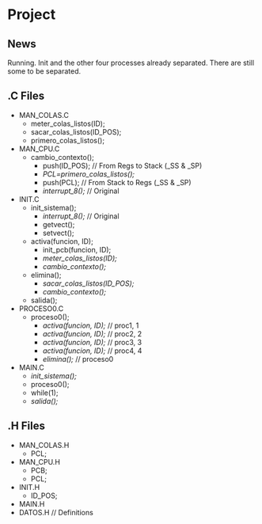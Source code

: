 # Project

## News
Running.
Init and the other four processes already separated.
There are still some to be separated.

## .C Files
- MAN_COLAS.C
  - meter_colas_listos(ID);
  - sacar_colas_listos(ID_POS);
  - primero_colas_listos();
- MAN_CPU.C
  - cambio_contexto();
    - push(ID_POS); // From Regs to Stack (_SS & _SP)
    - *PCL=primero_colas_listos();*
    - push(PCL); // From Stack to Regs (_SS & _SP)
    - *interrupt_8();* // Original
- INIT.C
  - init_sistema();
    - *interrupt_8();* // Original
    - getvect();
    - setvect();
  - activa(funcion, ID);
    - init_pcb(funcion, ID);
    - *meter_colas_listos(ID);*
    - *cambio_contexto();*
  - elimina();
    - *sacar_colas_listos(ID_POS);*
    - *cambio_contexto();*
  - salida();
- PROCESO0.C
  - proceso0();
    - *activa(funcion, ID);* // proc1, 1
    - *activa(funcion, ID);* // proc2, 2
    - *activa(funcion, ID);* // proc3, 3
    - *activa(funcion, ID);* // proc4, 4
    - *elimina();* // proceso0
- MAIN.C
  - *init_sistema();*
  - proceso0();
  - while(1);
  - *salida();*

## .H Files
- MAN_COLAS.H
  - PCL;
- MAN_CPU.H
  - PCB;
  - PCL;
- INIT.H
  - ID_POS;
- MAIN.H
- DATOS.H // Definitions

